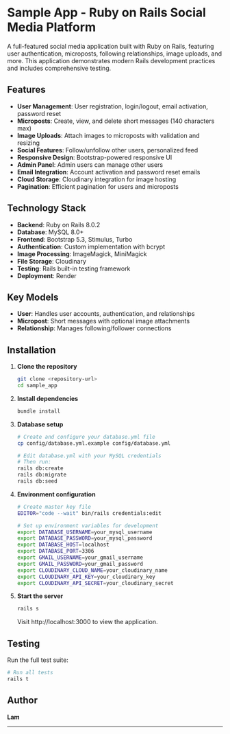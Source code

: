 # Sample App - Ruby on Rails Social Media Platform

A full-featured social media application built with Ruby on Rails, featuring user authentication, microposts, following relationships, image uploads, and more. This application demonstrates modern Rails development practices and includes comprehensive testing.

## Features

- **User Management**: User registration, login/logout, email activation, password reset
- **Microposts**: Create, view, and delete short messages (140 characters max)
- **Image Uploads**: Attach images to microposts with validation and resizing
- **Social Features**: Follow/unfollow other users, personalized feed
- **Responsive Design**: Bootstrap-powered responsive UI
- **Admin Panel**: Admin users can manage other users
- **Email Integration**: Account activation and password reset emails
- **Cloud Storage**: Cloudinary integration for image hosting
- **Pagination**: Efficient pagination for users and microposts

## Technology Stack

- **Backend**: Ruby on Rails 8.0.2
- **Database**: MySQL 8.0+
- **Frontend**: Bootstrap 5.3, Stimulus, Turbo
- **Authentication**: Custom implementation with bcrypt
- **Image Processing**: ImageMagick, MiniMagick
- **File Storage**: Cloudinary
- **Testing**: Rails built-in testing framework
- **Deployment**: Render

## Key Models

- **User**: Handles user accounts, authentication, and relationships
- **Micropost**: Short messages with optional image attachments
- **Relationship**: Manages following/follower connections

## Installation

1. **Clone the repository**
   ```bash
   git clone <repository-url>
   cd sample_app
   ```

2. **Install dependencies**
   ```bash
   bundle install
   ```

3. **Database setup**
   ```bash
   # Create and configure your database.yml file
   cp config/database.yml.example config/database.yml

   # Edit database.yml with your MySQL credentials
   # Then run:
   rails db:create
   rails db:migrate
   rails db:seed
   ```

4. **Environment configuration**
   ```bash
   # Create master key file
   EDITOR="code --wait" bin/rails credentials:edit

   # Set up environment variables for development
   export DATABASE_USERNAME=your_mysql_username
   export DATABASE_PASSWORD=your_mysql_password
   export DATABASE_HOST=localhost
   export DATABASE_PORT=3306
   export GMAIL_USERNAME=your_gmail_username
   export GMAIL_PASSWORD=your_gmail_password
   export CLOUDINARY_CLOUD_NAME=your_cloudinary_name
   export CLOUDINARY_API_KEY=your_cloudinary_key
   export CLOUDINARY_API_SECRET=your_cloudinary_secret
   ```

5. **Start the server**
   ```bash
   rails s
   ```

   Visit http://localhost:3000 to view the application.

## Testing

Run the full test suite:

```bash
# Run all tests
rails t
```

## Author

**Lam**

---
